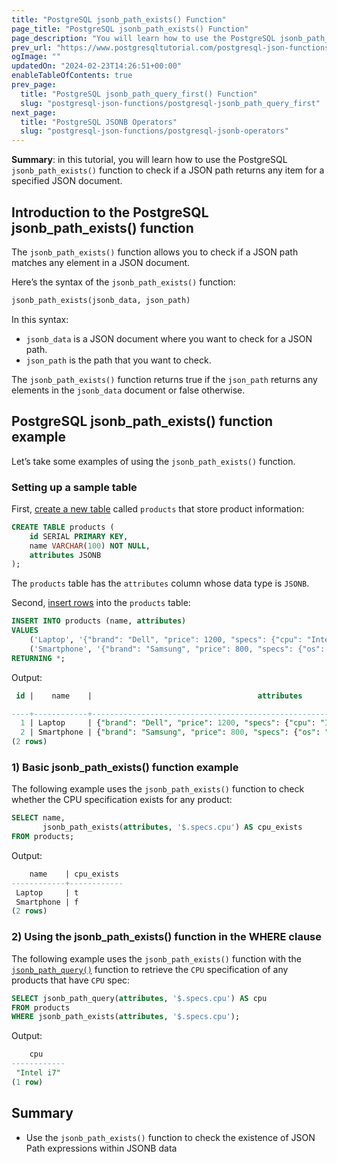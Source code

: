 ```yaml
---
title: "PostgreSQL jsonb_path_exists() Function"
page_title: "PostgreSQL jsonb_path_exists() Function"
page_description: "You will learn how to use the PostgreSQL jsonb_path_exists() function to check if a JSON path returns any item for a specified JSON document."
prev_url: "https://www.postgresqltutorial.com/postgresql-json-functions/postgresql-jsonb_path_exists/"
ogImage: ""
updatedOn: "2024-02-23T14:26:51+00:00"
enableTableOfContents: true
prev_page: 
  title: "PostgreSQL jsonb_path_query_first() Function"
  slug: "postgresql-json-functions/postgresql-jsonb_path_query_first"
next_page: 
  title: "PostgreSQL JSONB Operators"
  slug: "postgresql-json-functions/postgresql-jsonb-operators"
---
```





**Summary**: in this tutorial, you will learn how to use the PostgreSQL `jsonb_path_exists()` function to check if a JSON path returns any item for a specified JSON document.


## Introduction to the PostgreSQL jsonb\_path\_exists() function

The `jsonb_path_exists()` function allows you to check if a JSON path matches any element in a JSON document.

Here’s the syntax of the `jsonb_path_exists()` function:


```sql
jsonb_path_exists(jsonb_data, json_path)
```
In this syntax:

* `jsonb_data` is a JSON document where you want to check for a JSON path.
* `json_path` is the path that you want to check.

The `jsonb_path_exists()` function returns true if the `json_path` returns any elements in the `jsonb_data` document or false otherwise.


## PostgreSQL jsonb\_path\_exists() function example

Let’s take some examples of using the `jsonb_path_exists()` function.


### Setting up a sample table

First, [create a new table](../postgresql-tutorial/postgresql-create-table) called `products` that store product information:


```sql
CREATE TABLE products (
    id SERIAL PRIMARY KEY,
    name VARCHAR(100) NOT NULL,
    attributes JSONB
);
```
The `products` table has the `attributes` column whose data type is `JSONB`.

Second, [insert rows](../postgresql-tutorial/postgresql-insert-multiple-rows) into the `products` table:


```sql
INSERT INTO products (name, attributes) 
VALUES
    ('Laptop', '{"brand": "Dell", "price": 1200, "specs": {"cpu": "Intel i7", "ram": "16GB"}}'),
    ('Smartphone', '{"brand": "Samsung", "price": 800, "specs": {"os": "Android", "storage": "128GB"}}')
RETURNING *;

```
Output:


```sql
 id |    name    |                                     attributes

----+------------+------------------------------------------------------------------------------------
  1 | Laptop     | {"brand": "Dell", "price": 1200, "specs": {"cpu": "Intel i7", "ram": "16GB"}}
  2 | Smartphone | {"brand": "Samsung", "price": 800, "specs": {"os": "Android", "storage": "128GB"}}
(2 rows)
```

### 1\) Basic jsonb\_path\_exists() function example

The following example uses the `jsonb_path_exists()` function to check whether the CPU specification exists for any product:


```sql
SELECT name,
       jsonb_path_exists(attributes, '$.specs.cpu') AS cpu_exists
FROM products;
```
Output:


```sql
    name    | cpu_exists
------------+------------
 Laptop     | t
 Smartphone | f
(2 rows)
```

### 2\) Using the jsonb\_path\_exists() function in the WHERE clause

The following example uses the `jsonb_path_exists()` function with the [`jsonb_path_query()`](postgresql-jsonb_path_query) function to retrieve the `CPU` specification of any products that have `CPU` spec:


```sql
SELECT jsonb_path_query(attributes, '$.specs.cpu') AS cpu
FROM products
WHERE jsonb_path_exists(attributes, '$.specs.cpu');
```
Output:


```sql
    cpu
------------
 "Intel i7"
(1 row)
```

## Summary

* Use the `jsonb_path_exists()` function to check the existence of JSON Path expressions within JSONB data

